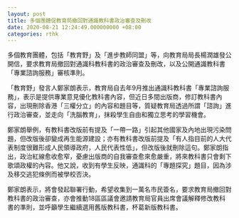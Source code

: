 ```yaml
---
layout: post
title: 多個團體促教育局撤回對通識教科書政治審查及刪改
date: 2020-08-21 12:24:49.000000000 +08:00
categories: rthk
---
```


多個教育團體，包括「教育野」及「進步教師同盟」等，向教育局局長楊潤雄發公開信，要求教育局撤回對通識科教科書的政治審查及刪改，以及公開通識教科書「專業諮詢服務」審核準則。

「教育野」發言人鄭家朗表示，教育局自去年9月推出通識科教科書「專業諮詢服務」，表示是提供專業意見優化教科書內容，但近日多間出版商，修訂教科書內容，出現刪除香港「三權分立」的內容和題目等，質疑教育局透過所謂「諮詢」進行政治審查，並走向「洗腦教育」，抹殺學生自由和獨立思考的學習機會。

鄭家朗舉例，有教科書改版前有提及「一帶一路」引起其他國家及內地出現污染問題，但改版後卻變成再生能源建設；亦有教科書改版前提及「有人指目前的人大代表制度很難形成人民領導政府，人民代表性低」，但改版後就刪除這句。鄭家朗指出，政治紅線愈收愈窄，憂慮出版商的自我審查愈來愈嚴重，將來教科書只會剩下歌頌政權的內容。他又說，收到有學生反映，通識科的「專題探究」題目，因為涉及移交逃犯條例而被學校否決。

鄭家朗表示，將會發起聯署行動，希望收集到一萬名市民簽名，要求教育局撤回對教科書的政治審查，亦會推動18區區議會邀請教育局官員出席會議解釋修改教科書的準則，並呼籲學生繼續選用舊版教科書，杯葛新版教科書。
